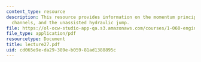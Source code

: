 ```yaml
---
content_type: resource
description: This resource provides information on the momentum principle for open
  channels, and the unassisted hydraulic jump.
file: https://ol-ocw-studio-app-qa.s3.amazonaws.com/courses/1-060-engineering-mechanics-ii-spring-2006/cd065e9eda29389eb05981ad1388895c_lecture27.pdf
file_type: application/pdf
resourcetype: Document
title: lecture27.pdf
uid: cd065e9e-da29-389e-b059-81ad1388895c
---
```

